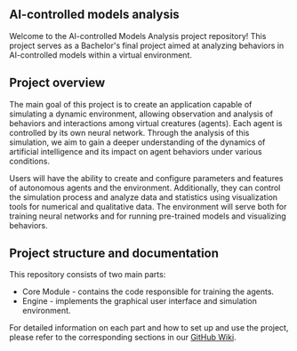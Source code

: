 ## AI-controlled models analysis
Welcome to the AI-controlled Models Analysis project repository! This project serves as a Bachelor's final project aimed at analyzing behaviors in AI-controlled models within a virtual environment.

## Project overview
The main goal of this project is to create an application capable of simulating a dynamic environment, allowing observation and analysis of behaviors and interactions among virtual creatures (agents). Each agent is controlled by its own neural network. Through the analysis of this simulation, we aim to gain a deeper understanding of the dynamics of artificial intelligence and its impact on agent behaviors under various conditions.

Users will have the ability to create and configure parameters and features of autonomous agents and the environment. Additionally, they can control the simulation process and analyze data and statistics using visualization tools for numerical and qualitative data. The environment will serve both for training neural networks and for running pre-trained models and visualizing behaviors.

## Project structure and documentation
This repository consists of two main parts:

* Core Module - contains the code responsible for training the agents.
* Engine - implements the graphical user interface and simulation environment.

For detailed information on each part and how to set up and use the project, please refer to the corresponding sections in our [GitHub Wiki](https://github.com/Kiszkacy/AI-controlled-models-analysis/wiki).